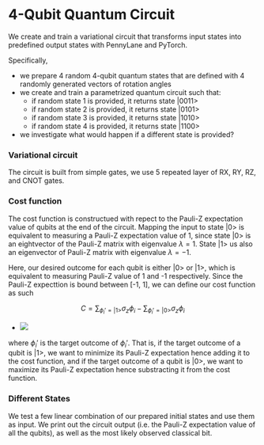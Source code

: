 # 4-Qubit Quantum Circuit

We create and train a variational circuit that transforms input states into predefined output states with PennyLane and PyTorch.

Specifically, 

- we prepare 4 random 4-qubit quantum states that are defined with 4 randomly generated vectors of rotation angles
- we create and train a parametrized quantum circuit such that:
    * if random state 1 is provided, it returns state |0011>
    * if random state 2 is provided, it returns state |0101>
    * if random state 3 is provided, it returns state |1010>
    * if random state 4 is provided, it returns state |1100>
- we investigate what would happen if a different state is provided?

### Variational circuit
The circuit is built from simple gates, we use 5 repeated layer of RX, RY, RZ, and CNOT gates.

### Cost function

The cost function is constructued with repect to the Pauli-Z expectation value of qubits at the end of the circuit. Mapping the input to state |0> is equivalent to measuring a Pauli-Z expectation value of 1, since state |0> is an eightvector of the Pauli-Z matrix with eigenvalue $\lambda = 1$. State |1> us also an eigenvector of Pauli-Z matrix with eigenvalue  $\lambda = -1$.

Here, our desired outcome for each qubit is either |0> or |1>, which is equivalent to measuring Pauli-Z value of 1 and -1 respectively. Since the Pauli-Z expecttion is bound between [-1, 1], we can define our cost function as such

$$
C = \sum_{\phi_i'=|1>}{\sigma_z\phi_i} - \sum_{\phi_i'=|0>}{\sigma_z\phi_i}
$$

- <img src="https://latex.codecogs.com/gif.latex?C = \sum_{\phi_i'=|1>}{\sigma_z\phi_i} - \sum_{\phi_i'=|0>}{\sigma_z\phi_i} " /> 


where $\phi_i'$ is the target outcome of $\phi_i'$. That is, if the target outcome of a qubit is |1>, we want to minimize its Pauli-Z expectation hence adding it to the cost function, and if the target outcome of a qubit is |0>, we want to maximize its Pauli-Z expectation hence substracting it from the cost function. 

### Different States

We test a few linear combination of our prepared initial states and use them as input. We print out the circuit output (i.e. the Pauli-Z expectation value of all the qubits), as well as the most likely observed classical bit.

